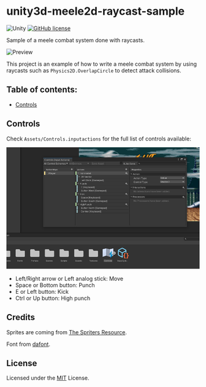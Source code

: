 # unity3d-meele2d-raycast-sample

![Unity](https://img.shields.io/badge/Unity-2021.1.16+-blue)
[![GitHub license](https://img.shields.io/badge/license-MIT-blue.svg)](https://raw.githubusercontent.com/Nauja/unity3d-meele2d-raycast-sample/master/LICENSE)

Sample of a meele combat system done with raycasts.

![Preview](https://github.com/Nauja/unity3d-meele2d-raycast-sample/raw/media/preview.gif)

This project is an example of how to write a meele combat system by using raycasts such as `Physics2D.OverlapCircle` to detect attack collisions.

## Table of contents:

- [Controls](#controls)

## Controls

Check `Assets/Controls.inputactions` for the full list of controls available:

![Controls](https://github.com/Nauja/unity3d-meele2d-raycast-sample/raw/media/controls.png)

  * Left/Right arrow or Left analog stick: Move
  * Space or Bottom button: Punch
  * E or Left button: Kick
  * Ctrl or Up button: High punch

## Credits

Sprites are coming from [The Spriters Resource](https://www.spriters-resource.com/).

Font from [dafont](https://www.dafont.com/fr/great-fighter.font).

## License

Licensed under the [MIT](LICENSE) License.
